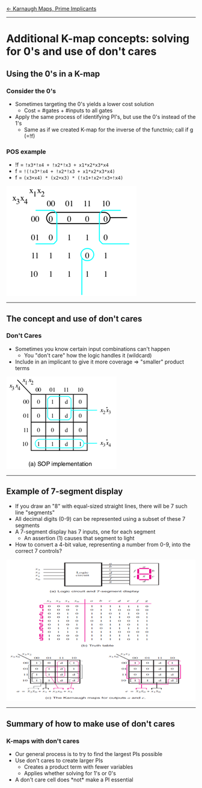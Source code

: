 [\<- Karnaugh Maps, Prime Implicants](4.md)

---

# Additional K-map concepts: solving for 0's and use of don't cares

## Using the 0's in a K-map

### Consider the 0's

- Sometimes targeting the 0's yields a lower cost solution
	- Cost = #gates + #inputs to all gates
- Apply the same process of identifying PI's, but use the 0's instead of the 1's
	- Same as if we created K-map for the inverse of the functnio; call if g (=!f)

### POS example

- !f = `!x3*!x4 + !x2*!x3 + x1*x2*x3*x4`
- f = `!(!x3*!x4 + !x2*!x3 + x1*x2*x3*x4)`
- f = `(x3+x4) * (x2+x3) * (!x1+!x2+!x3+!x4)`

![diagram](5.1.png)

---

## The concept and use of don't cares

### Don't Cares

- Sometimes you know certain input combinations can't happen
	- You "don't care" how the logic handles it (wildcard)
- Include in an implicant to give it more coverage => "smaller" product terms

![diagram](5.2.png)

---

## Example of 7-segment display

- If you draw an "8" with equal-sized straight lines, there will be 7 such line "segments"
- All decimal digits (0-9) can be represented using a subset of these 7 segments
- A 7-segment display has 7 inputs, one for each segment
	- An assertion (1) causes that segment to light
- How to convert a 4-bit value, representing a number from 0-9, into the correct 7 controls?

![diagram](5.3.png)

---

## Summary of how to make use of don't cares

### K-maps with don't cares

- Our general process is to try to find the largest PIs possible
- Use don't cares to create larger PIs
	- Creates a product term with fewer variables
	- Applies whether solving for 1's or 0's
- A don't care cell does \*not\* make a PI essential
